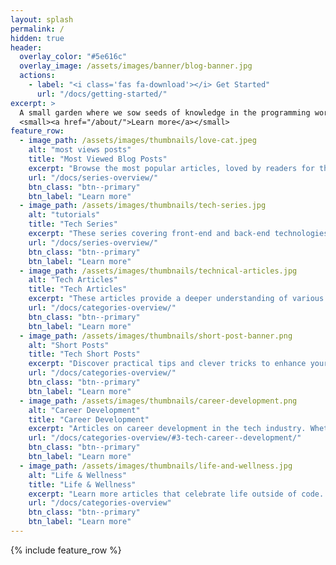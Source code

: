 ```yaml
---
layout: splash
permalink: /
hidden: true
header:
  overlay_color: "#5e616c"
  overlay_image: /assets/images/banner/blog-banner.jpg
  actions:
    - label: "<i class='fas fa-download'></i> Get Started"
      url: "/docs/getting-started/"
excerpt: >
  A small garden where we sow seeds of knowledge in the programming world.<br />
  <small><a href="/about/">Learn more</a></small>
feature_row:
  - image_path: /assets/images/thumbnails/love-cat.jpeg
    alt: "most views posts"
    title: "Most Viewed Blog Posts"
    excerpt: "Browse the most popular articles, loved by readers for their insights and practical value. These high-traffic posts cover a range of topics that resonate with the tech community."
    url: "/docs/series-overview/"
    btn_class: "btn--primary"
    btn_label: "Learn more"
  - image_path: /assets/images/thumbnails/tech-series.jpg
    alt: "tutorials"
    title: "Tech Series"
    excerpt: "These series covering front-end and back-end technologies. Whether you’re working with JavaScript frameworks like React or backend solutions like Django and AWS, these posts are aimed at providing clear and actionable guidance."
    url: "/docs/series-overview/"
    btn_class: "btn--primary"
    btn_label: "Learn more"
  - image_path: /assets/images/thumbnails/technical-articles.jpg
    alt: "Tech Articles"
    title: "Tech Articles"
    excerpt: "These articles provide a deeper understanding of various programming topics. Whether you’re looking to understand the inner workings of a JavaScript framework or the intricacies of a programming language, these articles are for you."
    url: "/docs/categories-overview/"
    btn_class: "btn--primary"
    btn_label: "Learn more"
  - image_path: /assets/images/thumbnails/short-post-banner.png
    alt: "Short Posts"
    title: "Tech Short Posts"
    excerpt: "Discover practical tips and clever tricks to enhance your productivity and streamline your workflow. From debugging techniques to time-saving shortcuts, these articles help you work smarter and solve technical challenges more efficiently."
    url: "/docs/categories-overview/"
    btn_class: "btn--primary"
    btn_label: "Learn more"
  - image_path: /assets/images/thumbnails/career-development.png
    alt: "Career Development"
    title: "Career Development"
    excerpt: "Articles on career development in the tech industry. Whether you’re looking to break into the tech industry or advance your career, these articles are aimed at providing actionable advice to help you achieve your goals."
    url: "/docs/categories-overview/#3-tech-career--development/"
    btn_class: "btn--primary"
    btn_label: "Learn more"
  - image_path: /assets/images/thumbnails/life-and-wellness.jpg
    alt: "Life & Wellness"
    title: "Life & Wellness"
    excerpt: "Learn more articles that celebrate life outside of code. From personal growth and wellness tips to stories of resilience and work-life balance, this section offers inspiration to nurture a beautiful life alongside your career."
    url: "/docs/categories-overview"
    btn_class: "btn--primary"
    btn_label: "Learn more"
---
```


{% include feature_row %}
